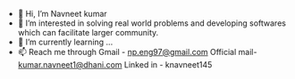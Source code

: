 - 👋 Hi, I’m Navneet kumar
- 👀 I’m interested in solving real world problems and developing softwares which can facilitate larger community.
- 🌱 I’m currently learning ...
- 📫 Reach me through 
Gmail - np.eng97@gmail.com 
Official mail- kumar.navneet1@dhani.com
Linked in - knavneet145
 

<!---
knavneet145/knavneet145 is a ✨ special ✨ repository because its `README.md` (this file) appears on your GitHub profile.
You can click the Preview link to take a look at your changes.
--->
